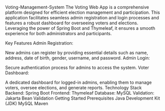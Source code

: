 Voting-Management-System
The Voting Web App is a comprehensive platform designed for efficient election management and participation. This application facilitates seamless admin registration and login processes and features a robust dashboard for overseeing voters and elections. Leveraging the power of Spring Boot and Thymeleaf, it ensures a smooth experience for both administrators and participants.

Key Features
Admin Registration:

New admins can register by providing essential details such as name, address, date of birth, gender, username, and password.
Admin Login:

Secure authentication process for admins to access the system.
Voter Dashboard:

A dedicated dashboard for logged-in admins, enabling them to manage voters, oversee elections, and generate reports.
Technology Stack
Backend: Spring Boot
Frontend: Thymeleaf
Database: MySQL
Validation: Jakarta Bean Validation
Getting Started
Prerequisites
Java Development Kit (JDK)
MySQL
Maven
